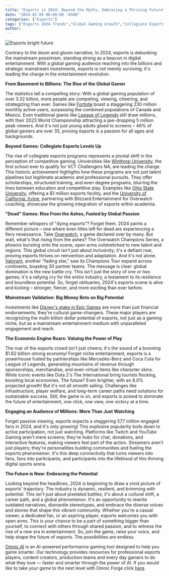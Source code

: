 ```yaml
---
title: "Esports in 2024: Beyond the Myths, Embracing a Thriving Future"
date: "2024-02-09 08:00:00 -0500"
categories: ["Esports"]
tags: ["Esports 2024 Trends","Global Gaming Growth","Collegiate Esports Development","Mainstream Esports Investments","Overwatch Champions Series","Esports Market Valuation","Esports Audience Engagement","Future of Competitive Gaming","Esports Industry Analysis","Esports Technological Innovations"]
author:
---
```


![Esports bright future](/2024-02-09-Esports-in-2024-Beyond-the-Myths-Embracing-a-Thriving-Future.jpg)

Contrary to the doom and gloom narrative, In 2024, esports is debunking the mainstream pessimism, standing strong as a beacon in digital entertainment. With a global gaming audience reaching into the billions and strategic mainstream investments, esports is not merely surviving; it's leading the charge in the entertainment revolution.

**From Basement to Billions: The Rise of the Global Gamer**

The statistics tell a compelling story: With a global gaming population of over 3.32 billion, more people are competing, viewing, cheering, and strategizing than ever. Games like [Fortnite](https://www.fortnite.com/) boast a staggering 230 million monthly active users, surpassing the combined populations of Canada and Mexico. Even traditional giants like [League of Legends](https://www.leagueoflegends.com/en-us/) still draw millions, with their 2023 World Championship attracting a jaw-dropping 5 million peak viewers. And it's not just young adults glued to screens – 46% of global gamers are over 35, proving esports is a passion for all ages and backgrounds.

**Beyond Games: Collegiate Esports Levels Up**

The rise of collegiate esports programs represents a pivotal shift in the perception of competitive gaming. Universities like [Winthrop University](https://www.winthrop.edu/esports/), the first school ever to qualify for VCT Challengers NA, are leading the charge. This historic achievement highlights how these programs are not just talent pipelines but legitimate academic and professional pursuits. They offer scholarships, structured training, and even degree programs, blurring the lines between education and competitive play. Examples like [Ohio State University](https://esports.osu.edu/), offering a $1 million esports facility, and the [University of California, Irvine](https://esports.uci.edu/), partnering with Blizzard Entertainment for Overwatch coaching, showcase the growing integration of esports within academia.

**"Dead" Games: Rise From the Ashes, Fueled by Global Passion**

Remember whispers of "dying esports"? Forget them. 2024 paints a different picture – one where even titles left for dead are experiencing a fiery renaissance. Take [Overwatch](https://overwatch.blizzard.com/en-us/), a game declared over by many. But wait, what's that rising from the ashes? The Overwatch Champions Series, a phoenix bursting onto the scene, open arms outstretched to new talent and regions. This global circuit isn't just about inclusivity; it's a defiant roar, proving esports thrives on reinvention and adaptation. And it's not alone. [Valorant](https://playvalorant.com/en-us/), another "fading star," saw its Champions Tour expand across continents, boasting 30 partner teams. The message is clear: global domination is the new battle cry. This isn't just the story of one or two games; it's a rallying cry for the entire industry, a testament to its resilience and boundless potential. So, forget obituaries, 2024's esports scene is alive and kicking – stronger, fiercer, and more exciting than ever before.

**Mainstream Validation: Big Money Bets on Big Potential**

Investments like [Disney's stake in Epic Games](https://thewaltdisneycompany.com/disney-and-epic-games-fortnite/) are more than just financial endorsements; they're cultural game-changers. These major players are recognizing the multi-billion dollar potential of esports, not just as a gaming niche, but as a mainstream entertainment medium with unparalleled engagement and reach.

**The Economic Engine Roars: Valuing the Power of Play**

The roar of the esports crowd isn't just cheers; it's the sound of a booming $1.62 billion-strong economy! Forget niche entertainment, esports is a powerhouse fueled by partnerships like Mercedes-Benz and Coca Cola for League of Legends, generating mountains of revenue through sponsorships, merchandise, and even virtual items like character skins. While iconic events like Dota 2's The International bring tourists flocking, boosting local economies. The future? Even brighter, with an 8.0% projected growth! But it's not all smooth sailing. Challenges like infrastructure, player welfare, and long-term career paths need solutions for sustainable success. Still, the game is on, and esports is poised to dominate the future of entertainment, one click, one view, one victory at a time.

**Engaging an Audience of Millions: More Than Just Watching**

Forget passive viewing, esports expects a staggering 577 million engaged fans in 2024, and it's only growing! This explosive popularity boils down to active participation, not just watching. Platforms like Twitch and YouTube Gaming aren't mere screens; they're hubs for chat, donations, and interactive features, making viewers feel part of the action. Streamers aren't just players; they're personalities building communities and fueling the esports phenomenon. It's this deep connectivity that turns viewers into fans, fans into participants, and participants into the lifeblood of this thriving digital sports arena.

**The Future is Now: Embracing the Potential**

Looking beyond the headlines, 2024 is beginning to draw a vivid picture of esports' trajectory. The industry is dynamic, resilient, and brimming with potential. This isn't just about pixelated battles; it's about a cultural shift, a career path, and a global phenomenon. It's an opportunity to rewrite outdated narratives, dismantle stereotypes, and embrace the diverse voices and stories that shape this vibrant community. Whether you're a casual viewer, a dedicated fan, or an aspiring player, esports welcomes you with open arms. This is your chance to be a part of something bigger than yourself, to connect with others through shared passion, and to witness the rise of a new era in entertainment. So, join the game, raise your voice, and help shape the future of esports. The possibilities are endless.


[Omnic.AI](https://www.omnic.ai/) is an AI-powered performance gaming tool designed to help you game smarter. Our technology provides resources for professional esports players, content creators, production teams and every day gamers to do what they love — faster and smarter through the power of AI. If you would like to take your game to the next level with Omnic Forge click [here](https://forge.omnic.ai/).